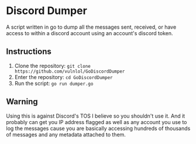 # Discord Dumper

A script written in go to dump all the messages sent, received, or have access to within a discord account using an account's discord token.

## Instructions

1. Clone the repository: `git clone https://github.com/vulnlol/GoDiscordDumper`
2. Enter the repository: `cd GoDiscordDumper`
3. Run the script: `go run dumper.go`

## Warning
Using this is against Discord's TOS I believe so you shouldn't use it. And it probably can get you IP address flagged as well as any account you use to log the messages cause you are basically accessing hundreds of thousands of messages and any metadata attached to them.